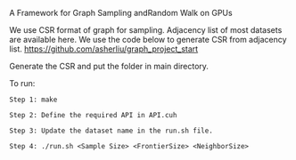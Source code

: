 A Framework for Graph Sampling andRandom Walk on GPUs

We use CSR format of graph for sampling. Adjacency list of most datasets are available here. We use the code below to generate CSR from adjacency list. 
https://github.com/asherliu/graph_project_start

Generate the CSR and put the folder in main directory.

To run:

    Step 1: make

    Step 2: Define the required API in API.cuh
    
    Step 3: Update the dataset name in the run.sh file.

    Step 4: ./run.sh <Sample Size> <FrontierSize> <NeighborSize> 
